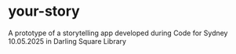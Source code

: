 # your-story

A prototype of a storytelling app developed during Code for Sydney 10.05.2025 in Darling Square Library
